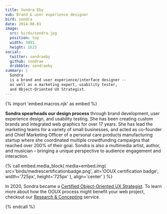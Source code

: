 ```yaml
---
title: Sondra Eby
sub: Brand & user experience designer
bird: sondra
date: 2014-08-01
image:
  src: birds/sondra.jpg
  position: top
  width: 3091
  height: 1623
social:
  twitter: sondraeby
  github: sondrae
  dribbble: sondraeby
summary: |
  Sondra
  is a brand and user experience/interface designer --
  as well as a marketing expert, usability tester, 
  and Object-Oriented UX Strategist.
---
```


{% import 'embed.macros.njk' as embed %}

**Sondra spearheads our design process**
through brand development, user experience design, and usability testing.
She has been creating custom brands
and integrated web graphics for over 17 years.
She has lead the marketing teams
for a variety of small businesses,
and acted as co-founder and Chief Marketing Officer
of a personal care products manufacturing startup
where she coordinated multiple crowdfunding campaigns
that reached over 200% of their goal.
Sondra is also a multimedia artist, author, and musician –
bringing a unique perspective
to audience engagement and interaction.

{% call embed.media_block(
  media=embed.img(
    src='birds/medrescertificationbadge.png',
    alt='OOUX certification badge',
    width='725px',
    height='725px'
  ),
  align='center'
) %}

In 2020, Sondra became a [Certified Object-Oriented UX Strategist].
To learn more about how the OOUX process might benefit your web project,
checkout our [Research & Concepting] service.

{% endcall %}

[Certified Object-Oriented UX Strategist]: https://www.objectorientedux.com/strategists/SondraEby
[Research & Concepting]: /services/planning/
